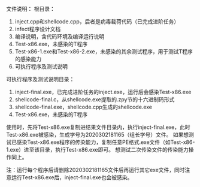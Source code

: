 文件说明：
根目录：
1. inject.cpp和shellcode.cpp，后者是病毒载荷代码（已完成进阶任务）
2. infect程序设计文档
3. 编译说明，含代码环境及编译运行说明
4. Test-x86.exe，未感染的T程序
5. Test-x86-1.exe和Test-x86-2.exe，未感染的其余测试程序，用于测试T程序的感染能力
6. 可执行程序及测试说明

可执行程序及测试说明目录：
1. inject-final.exe，已完成进阶任务的inject.exe，运行后会感染Test-x86.exe
2. shellcode-final.c，从shellcode.exe提取的.zpy节的十六进制码形式
3. shellcode-final.exe，shellcode.cpp生成的shellcode.exe
4. Test-x86.exe，未感染的T程序

使用时，先将Test-x86.exe复制进结果文件目录内，执行inject-final.exe，此时Test-x86.exe被感染，生成学号为2020302181165（组长学号）文件。
如果想测试已感染Test-x86.exe程序的传染能力，复制任意PE格式.exe文件（如Test-x86-1.exe）进至该目录，执行Test-x86.exe即可。
想测试二次传染文件的传染能力操作同上。

注：运行每个程序后请删除2020302181165文件后再运行其它exe文件，同时注意运行Test-x86.exe后，inject-final.exe也会被感染。